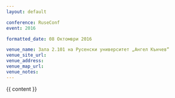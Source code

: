 ```yaml
---
layout: default

conference: RuseConf
event: 2016

formatted_date: 08 Октомври 2016

venue_name: Зала 2.101 на Русенски университет „Ангел Кънчев“
venue_site_url:
venue_address:
venue_map_url:
venue_notes:
---
```


{{ content }}
